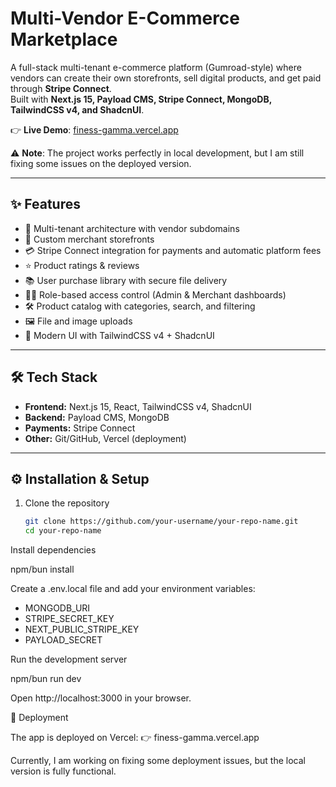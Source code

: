 # Multi-Vendor E-Commerce Marketplace

A full-stack multi-tenant e-commerce platform (Gumroad-style) where vendors can create their own storefronts, sell digital products, and get paid through **Stripe Connect**.  
Built with **Next.js 15, Payload CMS, Stripe Connect, MongoDB, TailwindCSS v4, and ShadcnUI**.  

👉 **Live Demo**: [finess-gamma.vercel.app](https://finess-gamma.vercel.app/)

⚠️ **Note**: The project works perfectly in local development, but I am still fixing some issues on the deployed version.  

---

## ✨ Features

- 🏬 Multi-tenant architecture with vendor subdomains  
- 🎨 Custom merchant storefronts  
- 💳 Stripe Connect integration for payments and automatic platform fees  
- ⭐ Product ratings & reviews  
- 📚 User purchase library with secure file delivery  
- 🧑‍💼 Role-based access control (Admin & Merchant dashboards)  
- 🛠️ Product catalog with categories, search, and filtering  
- 🖼️ File and image uploads  
- 🎨 Modern UI with TailwindCSS v4 + ShadcnUI  

---

## 🛠️ Tech Stack

- **Frontend:** Next.js 15, React, TailwindCSS v4, ShadcnUI  
- **Backend:** Payload CMS, MongoDB  
- **Payments:** Stripe Connect  
- **Other:** Git/GitHub, Vercel (deployment)  

---

## ⚙️ Installation & Setup

1. Clone the repository  
   ```bash
   git clone https://github.com/your-username/your-repo-name.git
   cd your-repo-name
Install dependencies

npm/bun install


Create a .env.local file and add your environment variables:

- MONGODB_URI
- STRIPE_SECRET_KEY
- NEXT_PUBLIC_STRIPE_KEY
- PAYLOAD_SECRET

Run the development server

npm/bun run dev 

Open http://localhost:3000
 in your browser.

🚀 Deployment

The app is deployed on Vercel:
👉 finess-gamma.vercel.app

Currently, I am working on fixing some deployment issues, but the local version is fully functional.

